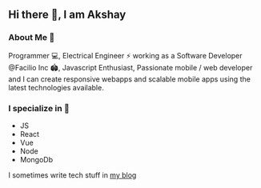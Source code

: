 ## Hi there 👋, I am Akshay

### About Me 🤙
 Programmer 💻, Electrical Engineer ⚡ working as a Software Developer @Facilio Inc 🏟️, Javascript Enthusiast, Passionate mobile / web developer and I can create responsive webapps and scalable mobile apps using the latest technologies available.

### I specialize in  🎯
- JS
- React
- Vue
- Node 
- MongoDb

I sometimes write tech stuff in [my blog](https://akshay-personal-web.netlify.app/blogs) 


